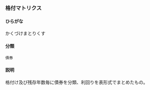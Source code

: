 <div style="display:none;">

## [あ行](securities-terms?id=あ行)
## [か行](securities-terms?id=か行)

</div>

### 格付マトリクス

#### ひらがな

かくづけまとりくす

#### 分類

`債券`

#### 説明

格付け及び残存年数毎に債券を分類、利回りを表形式でまとめたもの。

<div style="display:none;">

## [さ行](securities-terms?id=さ行)
## [た行](securities-terms?id=た行)
## [な行](securities-terms?id=な行)
## [は行](securities-terms?id=は行)
## [ま行](securities-terms?id=ま行)
## [や行](securities-terms?id=や行)
## [ら行](securities-terms?id=ら行)
## [わ行](securities-terms?id=わ行)
## [英数字・記号](securities-terms?id=英数字・記号)

</div>

